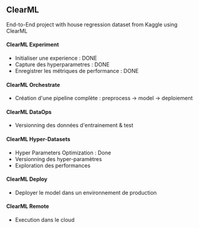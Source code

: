 ## ClearML
End-to-End project with house regression dataset from Kaggle using ClearML

#### ClearML Experiment
- Initialiser une experience : DONE
- Capture des hyperparametres : DONE
- Enregistrer les métriques de performance : DONE
#### ClearML Orchestrate
- Création d'une pipeline complète : preprocess -> model -> deploiement
#### ClearML DataOps
- Versionning des données d'entrainement & test
#### ClearML Hyper-Datasets
- Hyper Parameters Optimization : Done
- Versionning des hyper-paramètres
- Exploration des performances
#### ClearML Deploy
- Deployer le model dans un environnement de production
#### ClearML Remote
- Execution dans le cloud 